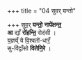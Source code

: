 +++
title = "04 सुवर् यन्तो"

+++
सुव॒र् **यन्तो॒** **नापे॑क्षन्त॒**  
**आ** द्याँ **रो॑हन्ति॒** रोद॑सी ।  
य॒ज्ञय्ँ ये वि॒श्वतो॑-धारँ॒  
सु-वि॑द्वाँसो **वितेनि॒रे** ।